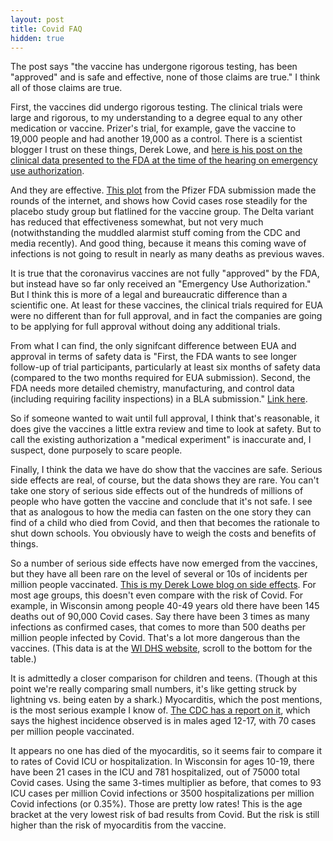 ```yaml
---
layout: post
title: Covid FAQ
hidden: true
---
```


The post says "the vaccine has undergone rigorous testing, has been "approved" and is safe and effective, none of those claims are true."  I think all of those claims are true.

First, the vaccines did undergo rigorous testing. The clinical trials were large and rigorous, to my understanding to a degree equal to any other medication or vaccine. Prizer's trial, for example, gave the vaccine to 19,000 people and had another 19,000 as a control. There is a scientist blogger I trust on these things, Derek Lowe, and [here is his post on the clinical data presented to the FDA at the time of the hearing on emergency use authorization](https://blogs.sciencemag.org/pipeline/archives/2020/12/09/the-fda-weighs-its-first-coronavirus-vaccine).

And they are effective. [This plot](https://blogs.sciencemag.org/pipeline/wp-content/uploads/sites/2/2020/12/Pfizer-first-dose.png) from the Pfizer FDA submission made the rounds of the internet, and shows how Covid cases rose steadily for the placebo study group but flatlined for the vaccine group. The Delta variant has reduced that effectiveness somewhat, but not very much (notwithstanding the muddled alarmist stuff coming from the CDC and media recently). And good thing, because it means this coming wave of infections is not going to result in nearly as many deaths as previous waves. 

It is true that the coronavirus vaccines are not fully "approved" by the FDA, but instead have so far only received an "Emergency Use Authorization." But I think this is more of a legal and bureaucratic difference than a scientific one. At least for these vaccines, the clinical trials required for EUA were no different than for full approval, and in fact the companies are going to be applying for full approval without doing any additional trials. 

From what I can find, the only signifcant difference between EUA and approval in terms of safety data is "First, the FDA wants to see longer follow-up of trial participants, particularly at least six months of safety data (compared to the two months required for EUA submission). Second, the FDA needs more detailed chemistry, manufacturing, and control data (including requiring facility inspections) in a BLA submission." [Link here](https://blog.petrieflom.law.harvard.edu/2021/06/15/whats-the-difference-between-vaccine-approval-bla-and-authorization-eua/).

So if someone wanted to wait until full approval, I think that's reasonable, it does give the vaccines a little extra review and time to look at safety. But to call the existing authorization a "medical experiment" is inaccurate and, I suspect, done purposely to scare people.

Finally, I think the data we have do show that the vaccines are safe. Serious side effects are real, of course, but the data shows they are rare. You can't take one story of serious side effects out of the hundreds of millions of people who have gotten the vaccine and conclude that it's not safe. I see that as analogous to how the media can fasten on the one story they can find of a child who died from Covid, and then that becomes the rationale to shut down schools. You obviously have to weigh the costs and benefits of things.

So a number of serious side effects have now emerged from the vaccines, but they have all been rare on the level of several or 10s of incidents per million people vaccinated. [This is my Derek Lowe blog on side effects](https://blogs.sciencemag.org/pipeline/archives/2021/07/13/more-on-vaccine-side-effects). For most age groups, this doesn't even compare with the risk of Covid. For example, in Wisconsin among people 40-49 years old there have been 145 deaths out of 90,000 Covid cases. Say there have been 3 times as many infections as confirmed cases, that comes to more than 500 deaths per million people infected by Covid. That's a lot more dangerous than the vaccines. (This data is at the [WI DHS website](https://www.dhs.wisconsin.gov/covid-19/cases.htm), scroll to the bottom for the table.)

It is admittedly a closer comparison for children and teens. (Though at this point we're really comparing small numbers, it's like getting struck by lightning vs. being eaten by a shark.) Myocarditis, which the post mentions, is the most serious example I know of. [The CDC has a report on it](https://www.cdc.gov/mmwr/volumes/70/wr/mm7027e2.htm#T2_down), which says the highest incidence observed is in males aged 12-17, with 70 cases per million people vaccinated.

It appears no one has died of the myocarditis, so it seems fair to compare it to rates of Covid ICU or hospitalization. In Wisconsin for ages 10-19, there have been 21 cases in the ICU and 781 hospitalized, out of 75000 total Covid cases. Using the same 3-times multiplier as before, that comes to 93 ICU cases per million Covid infections or 3500 hospitalizations per million Covid infections (or 0.35%). Those are pretty low rates! This is the age bracket at the very lowest risk of bad results from Covid. But the risk is still higher than the risk of myocarditis from the vaccine. 
